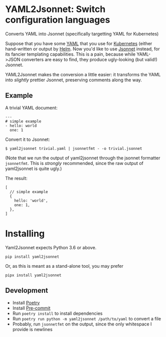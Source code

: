 # YAML2Jsonnet: Switch configuration languages

Converts YAML into Jsonnet (specifically targetting YAML for Kubernetes)

Suppose that you have some [YAML][] that you use for [Kubernetes][] (either hand-written or output by [Helm][]. Now you'd like to use
[Jsonnet][] instead, for its fancier templating capabilities. This is a pain, because while YAML->JSON converters are easy to find,
they produce ugly-looking (but valid!) Jsonnet.

YAML2Jsonnet makes the conversion a little easier: it transforms the YAML into *slightly* prettier Jsonnet, preserving
comments along the way.

## Example

A trivial YAML document:

```
---
# simple example
- hello: world
  one: 1
```

Convert it to Jsonnet:

```
$ yaml2jsonnet trivial.yaml | jsonnetfmt - -o trivial.jsonnet
```

(Note that we run the output of yaml2jsonnet through the jsonnet formatter `jsonnetfmt`. This is _strongly_ recommended, since the
raw output of yaml2jsonnet is quite ugly.)

The result:

```
[
  // simple example
  {
    hello: 'world',
    one: 1,
  },
]
```

# Installing

Yaml2Jsonnet expects Python 3.6 or above.

```
pip install yaml2jsonnet
```

Or, as this is meant as a stand-alone tool, you may prefer

```
pipx install yaml2jsonnet
```

## Development

* Install [Poetry]
* Install [Pre-commit]
* Run `poetry install` to install dependencies
* Run `poetry run python -m yaml2jsonnet /path/to/yaml` to convert a file
* Probably, run `jsonnetfmt` on the output, since the only whitespace I provide is newlines


[YAML]: https://yaml.org/
[Helm]: https://helm.sh/
[Jsonnet]: https://jsonnet.org/
[Kubernetes]: https://kubernetes.io/
[Poetry]: https://python-poetry.org/
[Pre-commit]: https://pre-commit.com/

